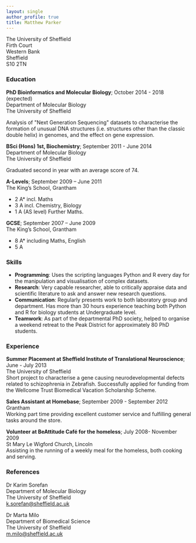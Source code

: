 ```yaml
---
layout: single
author_profile: true
title: Matthew Parker
---
```

 
The University of Sheffield  
Firth Court  
Western Bank  
Sheffield  
S10 2TN  

### Education

**PhD Bioinformatics and Molecular Biology**; October 2014 - 2018 (expected)  
Department of Molecular Biology  
The University of Sheffield  

Analysis of "Next Generation Sequencing" datasets to characterise the formation of
unusual DNA structures (i.e. structures other than the classic double helix) in
genomes, and the effect on gene expression.

**BSci (Hons) 1st, Biochemistry**; September 2011 - June 2014  
Department of Molecular Biology  
The University of Sheffield  

Graduated second in year with an average score of 74.

**A-Levels**; September 2009 – June 2011  
The King’s School, Grantham  

* 2 A* incl. Maths
* 3 A incl. Chemistry, Biology
* 1 A (AS level) Further Maths.

**GCSE**; September 2007 – June 2009  
The King’s School, Grantham  

* 8 A* including Maths, English
* 5 A

### Skills

* **Programming**: Uses the scripting languages Python and R every day for
the manipulation and visualisation of complex datasets.
* **Research**: Very capable researcher, able to critically appraise data and
scientific literature to ask and answer new research questions.
* **Communication**: Regularly presents work to both laboratory group and
department. Has more than 30 hours experience teaching both Python and R for
biology students at Undergraduate level.
* **Teamwork**: As part of the departmental PhD society, helped to organise a
weekend retreat to the Peak District for approximately 80 PhD students.

### Experience

**Summer Placement at Sheffield Institute of Translational Neuroscience**;
June - July 2013  
The University of Sheffield  
Short project to characterise a gene causing neurodevelopmental defects related
to schizophrenia in Zebrafish.
Successfully applied for funding from the Wellcome Trust Biomedical Vacation
Scholarship Scheme.

**Sales Assistant at Homebase**; September 2009 - September 2012  
Grantham  
Working part time providing excellent customer service and fulfilling general
tasks around the store.

**Volunteer at BeAttitude Café for the homeless**; July 2008- November 2009  
St Mary Le Wigford Church, Lincoln  
Assisting in the running of a weekly meal for the homeless, both cooking and
serving.

### References

Dr Karim Sorefan                    
Department of Molecular Biology  
The University of Sheffield  
k.sorefan@sheffield.ac.uk  

Dr Marta Milo  
Department of Biomedical Science  
The University of Sheffield  
m.milo@sheffield.ac.uk  

[LinkedIn]: https://uk.linkedin.com/in/mparker02
[Twitter]: https://twitter.com/1m1a2t
